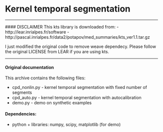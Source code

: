 Kernel temporal segmentation
============================

<hr/>
#### DISCLAIMER
This kts library is downloaded from:
- http://lear.inrialpes.fr/software
- http://pascal.inrialpes.fr/data2/potapov/med_summaries/kts_ver1.1.tar.gz

I just modified the original code to remove weave dependecy. Please follow the
original LICENSE from LEAR if you are using kts.
<hr/>

#### Original documentation
This archive contains the following files:
* cpd_nonlin.py   -   kernel temporal segmentation with fixed number of segments
* cpd_auto.py     -   kernel temporal segmentation with autocalibration
* demo.py         -   demo on synthetic examples

#### Dependencies:
* python + libraries: numpy, scipy, matplotlib (for demo)
